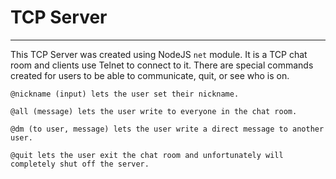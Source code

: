 # TCP Server
---
This TCP Server was created using NodeJS `net` module.  It is a TCP chat room and clients use Telnet to connect to it.  There are special commands created for users to be able to communicate, quit, or see who is on.

    @nickname (input) lets the user set their nickname.

    @all (message) lets the user write to everyone in the chat room.

    @dm (to user, message) lets the user write a direct message to another user.

    @quit lets the user exit the chat room and unfortunately will completely shut off the server.